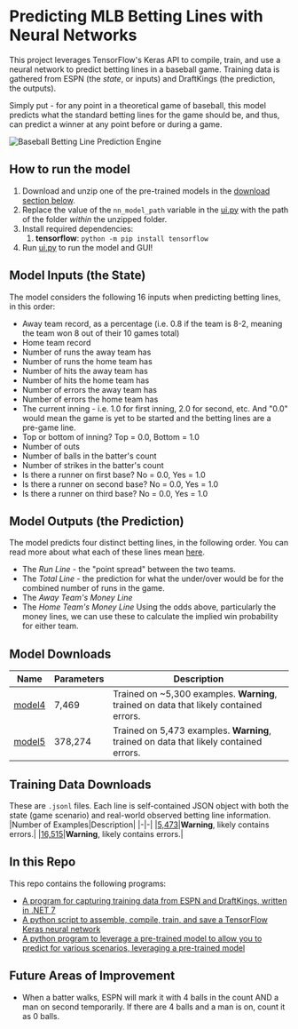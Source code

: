 # Predicting MLB Betting Lines with Neural Networks
This project leverages TensorFlow's Keras API to compile, train, and use a neural network to predict betting lines in a baseball game. Training data is gathered from ESPN (the *state*, or inputs) and DraftKings (the prediction, the outputs).

Simply put - for any point in a theoretical game of baseball, this model predicts what the standard betting lines for the game should be, and thus, can predict a winner at any point before or during a game.

![Baseball Betting Line Prediction Engine](https://i.imgur.com/okWJ3A9.png)


## How to run the model
1. Download and unzip one of the pre-trained models in the [download section below](#model-downloads).
2. Replace the value of the `nn_model_path` variable in the [ui.py](./nn_model/ui.py) with the path of the folder *within* the unzipped folder.
3. Install required dependencies:
    1. **tensorflow**: `python -m pip install tensorflow`
4. Run [ui.py](./nn_model/ui.py) to run the model and GUI!

## Model Inputs (the State)
The model considers the following 16 inputs when predicting betting lines, in this order: 
- Away team record, as a percentage (i.e. 0.8 if the team is 8-2, meaning the team won 8 out of their 10 games total)
- Home team record
- Number of runs the away team has
- Number of runs the home team has
- Number of hits the away team has
- Number of hits the home team has
- Number of errors the away team has
- Number of errors the home team has
- The current inning - i.e. 1.0 for first inning, 2.0 for second, etc. And "0.0" would mean the game is yet to be started and the betting lines are a pre-game line.
- Top or bottom of inning? Top = 0.0, Bottom = 1.0
- Number of outs
- Number of balls in the batter's count
- Number of strikes in the batter's count
- Is there a runner on first base? No = 0.0, Yes = 1.0
- Is there a runner on second base? No = 0.0, Yes = 1.0
- Is there a runner on third base? No = 0.0, Yes = 1.0

## Model Outputs (the Prediction)
The model predicts four distinct betting lines, in the following order. You can read more about what each of these lines mean [here](https://sportsbook.draftkings.com/help/how-to-bet/baseball-betting-guide).
- The *Run Line* - the "point spread" between the two teams.
- The *Total Line* - the prediction for what the under/over would be for the combined number of runs in the game. 
- The *Away Team's Money Line*
- The *Home Team's Money Line*
Using the odds above, particularly the money lines, we can use these to calculate the implied win probability for either team.

## Model Downloads
|Name|Parameters|Description|
|-|-|-|
|[model4](https://timhmsft.blob.core.windows.net/downloadable/model4.zip?sp=r&st=2023-04-20T15:19:20Z&se=2999-04-20T23:19:20Z&spr=https&sv=2021-12-02&sr=b&sig=AVQ9fkDrzJCz3p7XPqYQ%2Fr6lSL5o6btCZc2Mj22KnGM%3D)|7,469|Trained on ~5,300 examples. **Warning**, trained on data that likely contained errors.|
|[model5](https://timhmsft.blob.core.windows.net/downloadable/model5.zip?sp=r&st=2023-04-20T15:19:53Z&se=2999-04-20T23:19:53Z&spr=https&sv=2021-12-02&sr=b&sig=3X277mvDT0%2Fp3mA1jC476jeH6QNH8sX7HcCnnLLRmwE%3D)|378,274|Trained on 5,473 examples. **Warning**, trained on data that likely contained errors.|

## Training Data Downloads
These are `.jsonl` files. Each line is self-contained JSON object with both the state (game scenario) and real-world observed betting line information.
|Number of Examples|Description|
|-|-|
|[5,473](https://timhmsft.blob.core.windows.net/downloadable/db9jfwejio1h2ohfdsf.jsonl?sp=r&st=2023-04-20T15:08:57Z&se=2999-04-20T23:08:57Z&spr=https&sv=2021-12-02&sr=b&sig=6Z9yJ5P077Q7kxbhafJZ4v3CtmsFAqSuBF%2FrOZCzhng%3D)|**Warning**, likely contains errors.|
|[16,515](https://timhmsft.blob.core.windows.net/downloadable/a784eb7c9f07.jsonl?sp=r&st=2023-04-24T01:22:36Z&se=2999-04-24T09:22:36Z&sv=2021-12-02&sr=b&sig=cE5Pa2PbNAP34RB%2BYcAqlzT%2FwyMiFyF4nG1wgmW6%2F04%3D)|**Warning**, likely contains errors.|

## In this Repo
This repo contains the following programs:
- [A program for capturing training data from ESPN and DraftKings, written in .NET 7](./data_capture/)
- [A python script to assemble, compile, train, and save a TensorFlow Keras neural network](./nn_model/train.py)
- [A python program to leverage a pre-trained model to allow you to predict for various scenarios, leveraging a pre-trained model](./nn_model/ui.py)

## Future Areas of Improvement
- When a batter walks, ESPN will mark it with 4 balls in the count AND a man on second temporarily. If there are 4 balls and a man is on, count it as 0 balls.